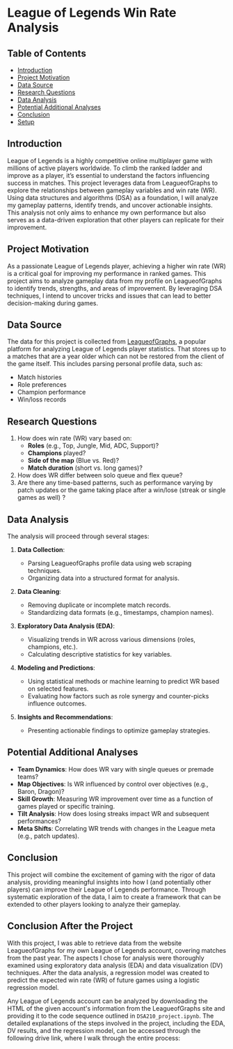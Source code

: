 # League of Legends Win Rate Analysis

## Table of Contents
- [Introduction](#introduction)
- [Project Motivation](#project-motivation)
- [Data Source](#data-source)
- [Research Questions](#research-questions)
- [Data Analysis](#data-analysis)
- [Potential Additional Analyses](#potential-additional-analyses)
- [Conclusion](#conclusion)
- [Setup](#setup)

## Introduction
League of Legends is a highly competitive online multiplayer game with millions of active players worldwide. To climb the ranked ladder and improve as a player, it’s essential to understand the factors influencing success in matches. This project leverages data from LeagueofGraphs to explore the relationships between gameplay variables and win rate (WR).  
Using data structures and algorithms (DSA) as a foundation, I will analyze my gameplay patterns, identify trends, and uncover actionable insights. This analysis not only aims to enhance my own performance but also serves as a data-driven exploration that other players can replicate for their improvement.

## Project Motivation
As a passionate League of Legends player, achieving a higher win rate (WR) is a critical goal for improving my performance in ranked games. This project aims to analyze gameplay data from my profile on LeagueofGraphs to identify trends, strengths, and areas of improvement. By leveraging DSA techniques, I intend to uncover tricks and issues that can lead to better decision-making during games.

## Data Source
The data for this project is collected from [LeagueofGraphs](https://www.leagueofgraphs.com), a popular platform for analyzing League of Legends player statistics. That stores up to a matches that are a year older which can not be restored from the client of the game itself. This includes parsing personal profile data, such as:
- Match histories
- Role preferences
- Champion performance
- Win/loss records

## Research Questions
1. How does win rate (WR) vary based on:
   - **Roles** (e.g., Top, Jungle, Mid, ADC, Support)?
   - **Champions** played?
   - **Side of the map** (Blue vs. Red)?
   - **Match duration** (short vs. long games)?
3. How does WR differ between solo queue and flex queue?
4. Are there any time-based patterns, such as performance varying by patch updates or the game taking place after a win/lose (streak or single games as well) ?

## Data Analysis
The analysis will proceed through several stages:
1. **Data Collection**:
   - Parsing LeagueofGraphs profile data using web scraping techniques.
   - Organizing data into a structured format for analysis.

2. **Data Cleaning**:
   - Removing duplicate or incomplete match records.
   - Standardizing data formats (e.g., timestamps, champion names).

3. **Exploratory Data Analysis (EDA)**:
   - Visualizing trends in WR across various dimensions (roles, champions, etc.).
   - Calculating descriptive statistics for key variables.

4. **Modeling and Predictions**:
   - Using statistical methods or machine learning to predict WR based on selected features.
   - Evaluating how factors such as role synergy and counter-picks influence outcomes.

5. **Insights and Recommendations**:
   - Presenting actionable findings to optimize gameplay strategies.

## Potential Additional Analyses
- **Team Dynamics**: How does WR vary with single queues or premade teams?
- **Map Objectives**: Is WR influenced by control over objectives (e.g., Baron, Dragon)?
- **Skill Growth**: Measuring WR improvement over time as a function of games played or specific training.
- **Tilt Analysis**: How does losing streaks impact WR and subsequent performances?
- **Meta Shifts**: Correlating WR trends with changes in the League meta (e.g., patch updates).

## Conclusion
This project will combine the excitement of gaming with the rigor of data analysis, providing meaningful insights into how I (and potentially other players) can improve their League of Legends performance. Through systematic exploration of the data, I aim to create a framework that can be extended to other players looking to analyze their gameplay.

## Conclusion After the Project

With this project, I was able to retrieve data from the website LeagueofGraphs for my own League of Legends account, covering matches from the past year. The aspects I chose for analysis were thoroughly examined using exploratory data analysis (EDA) and data visualization (DV) techniques. After the data analysis, a regression model was created to predict the expected win rate (WR) of future games using a logistic regression model.

Any League of Legends account can be analyzed by downloading the HTML of the given account's information from the LeagueofGraphs site and providing it to the code sequence outlined in `DSA210_project.ipynb`. The detailed explanations of the steps involved in the project, including the EDA, DV results, and the regression model, can be accessed through the following drive link, where I walk through the entire process:



